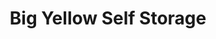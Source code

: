 ---
title: "Big Yellow Self Storage"
url: /chester/big-yellow-self-storage/
shop: storage rental
---